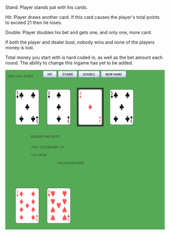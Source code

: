 Stand: Player stands pat with his cards.

Hit: Player draws another card. If this card causes the player's total points to exceed 21 then he loses.

Double: Player doubles his bet and gets one, and only one, more card.

If both the player and dealer bust, nobody wins and none of the players money is lost.

Total money you start with is hard coded in, as well as the bet amount each round.
The ability to change this ingame has yet to be added.


![alt text](https://github.com/JoeBoiii72/Black-Jack/blob/master/Capture.PNG)
